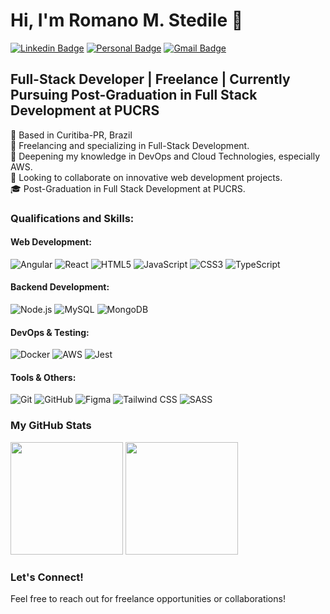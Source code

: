 # Hi, I'm Romano M. Stedile 👋

[![Linkedin Badge](https://img.shields.io/badge/-LinkedIn-red?style=flat-square&logo=Linkedin&logoColor=white&link=https://www.linkedin.com/in/romano-stedile/)](https://www.linkedin.com/in/romano-stedile/)
[![Personal Badge](https://img.shields.io/badge/-Website-red?style=flat-square&logo=Me&logoColor=white&link=https://romanostd.github.io/personal-page/)](https://romanostd.github.io/personal-page/)
[![Gmail Badge](https://img.shields.io/badge/-Email-red?style=flat-square&logo=Gmail&logoColor=white&link=mailto:romanostedile@gmail.com)](mailto:romanostedile@gmail.com)

## Full-Stack Developer | Freelance | Currently Pursuing Post-Graduation in Full Stack Development at PUCRS

📍 Based in Curitiba-PR, Brazil  
🔭 Freelancing and specializing in Full-Stack Development.  
🌱 Deepening my knowledge in DevOps and Cloud Technologies, especially AWS.  
👯 Looking to collaborate on innovative web development projects.  
🎓 Post-Graduation in Full Stack Development at PUCRS.  

### Qualifications and Skills:

#### Web Development:
![Angular](https://img.shields.io/badge/Angular-DD0031?style=flat-square&logo=angular&logoColor=white)
![React](https://img.shields.io/badge/React-20232A?style=for-the-badge&logo=react&logoColor=61DAFB)
![HTML5](https://img.shields.io/badge/HTML5-E34F26?style=for-the-badge&logo=html5&logoColor=white)
![JavaScript](https://img.shields.io/badge/JavaScript-F7DF1E?style=for-the-badge&logo=javascript&logoColor=black)
![CSS3](https://img.shields.io/badge/CSS3-1572B6?style=for-the-badge&logo=css3&logoColor=white)
![TypeScript](https://img.shields.io/badge/TypeScript-007ACC?style=for-the-badge&logo=typescript&logoColor=white)

#### Backend Development:
![Node.js](https://img.shields.io/badge/Node.js-43853D?style=for-the-badge&logo=node-dot-js&logoColor=white)
![MySQL](https://img.shields.io/badge/MySQL-00000F?style=for-the-badge&logo=mysql&logoColor=white)
![MongoDB](https://img.shields.io/badge/MongoDB-4EA94B?style=for-the-badge&logo=mongodb&logoColor=white)

#### DevOps & Testing:
![Docker](https://img.shields.io/badge/Docker-2496ED?style=for-the-badge&logo=docker&logoColor=white)
![AWS](https://img.shields.io/badge/Amazon_AWS-FF9900?style=for-the-badge&logo=amazonaws&logoColor=white)
![Jest](https://img.shields.io/badge/Jest-C21325?style=for-the-badge&logo=jest&logoColor=white)

#### Tools & Others:
![Git](https://img.shields.io/badge/Git-F05032?style=for-the-badge&logo=git&logoColor=white)
![GitHub](https://img.shields.io/badge/GitHub-100000?style=for-the-badge&logo=github&logoColor=white)
![Figma](https://img.shields.io/badge/Figma-F24E1E?style=for-the-badge&logo=figma&logoColor=white)
![Tailwind CSS](https://img.shields.io/badge/Tailwind_CSS-06B6D4?style=for-the-badge&logo=tailwind-css&logoColor=white)
![SASS](https://img.shields.io/badge/Sass-CC6699?style=for-the-badge&logo=sass&logoColor=white)

### My GitHub Stats

<p float="left">
  <img src="https://github-readme-stats.vercel.app/api?username=romanostd&show_icons=true&theme=radical" height="180">
  <img src="https://github-readme-stats.vercel.app/api/top-langs/?username=romanostd&theme=radical&layout=compact" height="180">
</p>

### Let's Connect!
Feel free to reach out for freelance opportunities or collaborations!

